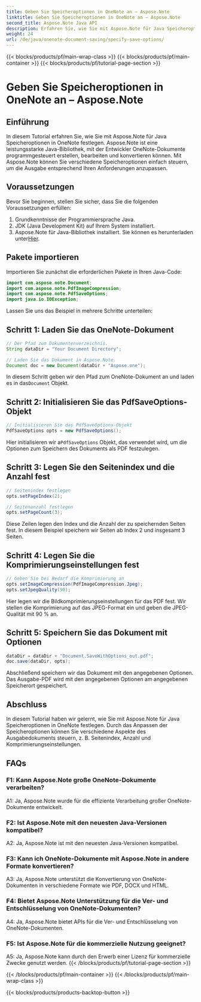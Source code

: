 ```yaml
---
title: Geben Sie Speicheroptionen in OneNote an – Aspose.Note
linktitle: Geben Sie Speicheroptionen in OneNote an – Aspose.Note
second_title: Aspose.Note Java API
description: Erfahren Sie, wie Sie mit Aspose.Note für Java Speicheroptionen in OneNote festlegen. Passen Sie Seitenindex, Anzahl und Komprimierungseinstellungen mühelos an.
weight: 24
url: /de/java/onenote-document-saving/specify-save-options/
---
```


{{< blocks/products/pf/main-wrap-class >}}
{{< blocks/products/pf/main-container >}}
{{< blocks/products/pf/tutorial-page-section >}}

# Geben Sie Speicheroptionen in OneNote an – Aspose.Note

## Einführung

In diesem Tutorial erfahren Sie, wie Sie mit Aspose.Note für Java Speicheroptionen in OneNote festlegen. Aspose.Note ist eine leistungsstarke Java-Bibliothek, mit der Entwickler OneNote-Dokumente programmgesteuert erstellen, bearbeiten und konvertieren können. Mit Aspose.Note können Sie verschiedene Speicheroptionen einfach steuern, um die Ausgabe entsprechend Ihren Anforderungen anzupassen.

## Voraussetzungen

Bevor Sie beginnen, stellen Sie sicher, dass Sie die folgenden Voraussetzungen erfüllen:

1. Grundkenntnisse der Programmiersprache Java.
2. JDK (Java Development Kit) auf Ihrem System installiert.
3.  Aspose.Note für Java-Bibliothek installiert. Sie können es herunterladen unter[Hier](https://releases.aspose.com/note/java/).

## Pakete importieren

Importieren Sie zunächst die erforderlichen Pakete in Ihren Java-Code:

```java
import com.aspose.note.Document;
import com.aspose.note.PdfImageCompression;
import com.aspose.note.PdfSaveOptions;
import java.io.IOException;
```

Lassen Sie uns das Beispiel in mehrere Schritte unterteilen:

## Schritt 1: Laden Sie das OneNote-Dokument

```java
// Der Pfad zum Dokumentenverzeichnis.
String dataDir = "Your Document Directory";

// Laden Sie das Dokument in Aspose.Note.
Document doc = new Document(dataDir + "Aspose.one");
```

 In diesem Schritt geben wir den Pfad zum OneNote-Dokument an und laden es in das`Document` Objekt.

## Schritt 2: Initialisieren Sie das PdfSaveOptions-Objekt

```java
// Initialisieren Sie das PdfSaveOptions-Objekt
PdfSaveOptions opts = new PdfSaveOptions();
```

 Hier initialisieren wir a`PdfSaveOptions` Objekt, das verwendet wird, um die Optionen zum Speichern des Dokuments als PDF festzulegen.

## Schritt 3: Legen Sie den Seitenindex und die Anzahl fest

```java
// Seitenindex festlegen
opts.setPageIndex(2);

// Seitenanzahl festlegen
opts.setPageCount(3);
```

Diese Zeilen legen den Index und die Anzahl der zu speichernden Seiten fest. In diesem Beispiel speichern wir Seiten ab Index 2 und insgesamt 3 Seiten.

## Schritt 4: Legen Sie die Komprimierungseinstellungen fest

```java
// Geben Sie bei Bedarf die Komprimierung an
opts.setImageCompression(PdfImageCompression.Jpeg);
opts.setJpegQuality(90);
```

Hier legen wir die Bildkomprimierungseinstellungen für das PDF fest. Wir stellen die Komprimierung auf das JPEG-Format ein und geben die JPEG-Qualität mit 90 % an.

## Schritt 5: Speichern Sie das Dokument mit Optionen

```java
dataDir = dataDir + "Document.SaveWithOptions_out.pdf";
doc.save(dataDir, opts);
```

Abschließend speichern wir das Dokument mit den angegebenen Optionen. Das Ausgabe-PDF wird mit den angegebenen Optionen am angegebenen Speicherort gespeichert.

## Abschluss

In diesem Tutorial haben wir gelernt, wie Sie mit Aspose.Note für Java Speicheroptionen in OneNote festlegen. Durch das Anpassen der Speicheroptionen können Sie verschiedene Aspekte des Ausgabedokuments steuern, z. B. Seitenindex, Anzahl und Komprimierungseinstellungen.

## FAQs

### F1: Kann Aspose.Note große OneNote-Dokumente verarbeiten?

A1: Ja, Aspose.Note wurde für die effiziente Verarbeitung großer OneNote-Dokumente entwickelt.

### F2: Ist Aspose.Note mit den neuesten Java-Versionen kompatibel?

A2: Ja, Aspose.Note ist mit den neuesten Java-Versionen kompatibel.

### F3: Kann ich OneNote-Dokumente mit Aspose.Note in andere Formate konvertieren?

A3: Ja, Aspose.Note unterstützt die Konvertierung von OneNote-Dokumenten in verschiedene Formate wie PDF, DOCX und HTML.

### F4: Bietet Aspose.Note Unterstützung für die Ver- und Entschlüsselung von OneNote-Dokumenten?

A4: Ja, Aspose.Note bietet APIs für die Ver- und Entschlüsselung von OneNote-Dokumenten.

### F5: Ist Aspose.Note für die kommerzielle Nutzung geeignet?

A5: Ja, Aspose.Note kann durch den Erwerb einer Lizenz für kommerzielle Zwecke genutzt werden.
{{< /blocks/products/pf/tutorial-page-section >}}

{{< /blocks/products/pf/main-container >}}
{{< /blocks/products/pf/main-wrap-class >}}

{{< blocks/products/products-backtop-button >}}
